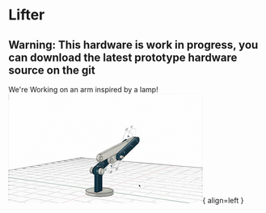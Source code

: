 # Lifter 

## Warning: This hardware is work in progress, you can download the latest prototype hardware source on the git

We're Working on an arm inspired by a lamp! 
![gifofarmmoving](assets/LittleArm.gif){ align=left }